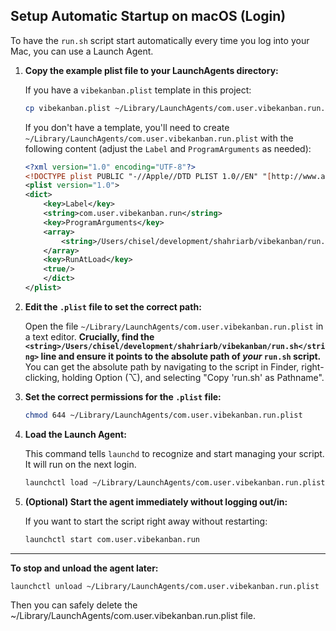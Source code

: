 ## Setup Automatic Startup on macOS (Login)

To have the `run.sh` script start automatically every time you log into your Mac, you can use a Launch Agent.

1.  **Copy the example plist file to your LaunchAgents directory:**

    If you have a `vibekanban.plist` template in this project:

    ```bash
    cp vibekanban.plist ~/Library/LaunchAgents/com.user.vibekanban.run.plist
    ```

    If you don't have a template, you'll need to create `~/Library/LaunchAgents/com.user.vibekanban.run.plist` with the following content (adjust the `Label` and `ProgramArguments` as needed):

    ```xml
    <?xml version="1.0" encoding="UTF-8"?>
    <!DOCTYPE plist PUBLIC "-//Apple//DTD PLIST 1.0//EN" "[http://www.apple.com/DTDs/PropertyList-1.0.dtd](http://www.apple.com/DTDs/PropertyList-1.0.dtd)">
    <plist version="1.0">
    <dict>
        <key>Label</key>
        <string>com.user.vibekanban.run</string>
        <key>ProgramArguments</key>
        <array>
            <string>/Users/chisel/development/shahriarb/vibekanban/run.sh</string>
        </array>
        <key>RunAtLoad</key>
        <true/>
        </dict>
    </plist>
    ```

2.  **Edit the `.plist` file to set the correct path:**

    Open the file `~/Library/LaunchAgents/com.user.vibekanban.run.plist` in a text editor.
    **Crucially, find the `<string>/Users/chisel/development/shahriarb/vibekanban/run.sh</string>` line and ensure it points to the absolute path of _your_ `run.sh` script.** You can get the absolute path by navigating to the script in Finder, right-clicking, holding Option (⌥), and selecting "Copy 'run.sh' as Pathname".

3.  **Set the correct permissions for the `.plist` file:**

    ```bash
    chmod 644 ~/Library/LaunchAgents/com.user.vibekanban.run.plist
    ```

4.  **Load the Launch Agent:**

    This command tells `launchd` to recognize and start managing your script. It will run on the next login.

    ```bash
    launchctl load ~/Library/LaunchAgents/com.user.vibekanban.run.plist
    ```

5.  **(Optional) Start the agent immediately without logging out/in:**

    If you want to start the script right away without restarting:

    ```bash
    launchctl start com.user.vibekanban.run
    ```

---

**To stop and unload the agent later:**

```bash
launchctl unload ~/Library/LaunchAgents/com.user.vibekanban.run.plist
```

Then you can safely delete the ~/Library/LaunchAgents/com.user.vibekanban.run.plist file.
